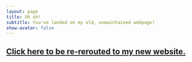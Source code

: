 ```yaml
---
layout: page
title: Uh oh!
subtitle: You've landed on my old, unmaintained webpage!
show-avatar: false
---
```


 
## [Click here to be re-rerouted to my new website.](https://www.richpauloo.com/)